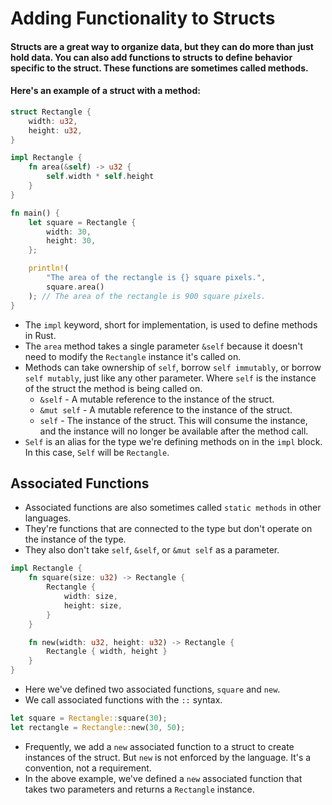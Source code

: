 # Adding Functionality to Structs

#### Structs are a great way to organize data, but they can do more than just hold data. You can also add functions to structs to define behavior specific to the struct. These functions are sometimes called methods.

#### Here's an example of a struct with a method:

```rust
struct Rectangle {
    width: u32,
    height: u32,
}

impl Rectangle {
    fn area(&self) -> u32 {
        self.width * self.height
    }
}

fn main() {
    let square = Rectangle {
        width: 30,
        height: 30,
    };

    println!(
        "The area of the rectangle is {} square pixels.",
        square.area()
    ); // The area of the rectangle is 900 square pixels.
}

```
- The `impl` keyword, short for implementation, is used to define methods in Rust.
- The `area` method takes a single parameter `&self` because it doesn't need to modify the `Rectangle` instance it's called on.
- Methods can take ownership of `self`, borrow `self immutably`, or borrow `self mutably`, just like any other parameter. Where `self` is the instance of the struct the method is being called on.
    - `&self` - A mutable reference to the instance of the struct.
    - `&mut self` - A mutable reference to the instance of the struct.
    - `self` - The instance of the struct. This will consume the instance, and the instance will no longer be available after the method call.
- `Self` is an alias for the type we're defining methods on in the `impl` block. In this case, `Self` will be `Rectangle`.

## Associated Functions
- Associated functions are also sometimes called `static methods` in other languages.
- They're functions that are connected to the type but don't operate on the instance of the type.
- They also don't take `self`, `&self`, or `&mut self` as a parameter.
```rust
impl Rectangle {
    fn square(size: u32) -> Rectangle {
        Rectangle {
            width: size,
            height: size,
        }
    }

    fn new(width: u32, height: u32) -> Rectangle {
        Rectangle { width, height }
    }
}
```
- Here we've defined two associated functions, `square` and `new`.
- We call associated functions with the `::` syntax.
```rust
let square = Rectangle::square(30);
let rectangle = Rectangle::new(30, 50);
```
- Frequently, we add a `new` associated function to a struct to create instances of the struct. But `new` is not enforced by the language. It's a convention, not a requirement.
- In the above example, we've defined a `new` associated function that takes two parameters and returns a `Rectangle` instance.